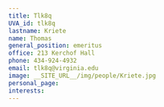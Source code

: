 ```yaml
---
title: Tlk8q
UVA_id: tlk8q
lastname: Kriete
name: Thomas
general_position: emeritus
office: 213 Kerchof Hall
phone: 434-924-4932
email: tlk8q@virginia.edu
image: __SITE_URL__/img/people/Kriete.jpg
personal_page: 
interests: 
---
```


